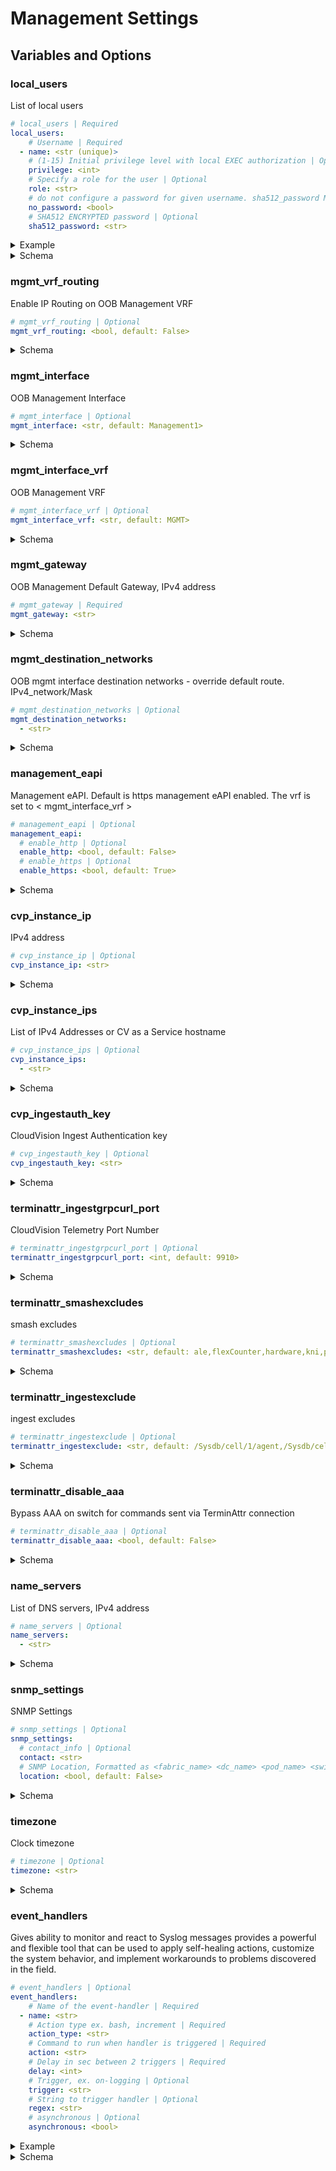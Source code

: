 # Management Settings



## Variables and Options

### local_users

List of local users

```yaml
# local_users | Required
local_users: 
    # Username | Required
  - name: <str (unique)>
    # (1-15) Initial privilege level with local EXEC authorization | Optional
    privilege: <int>
    # Specify a role for the user | Optional
    role: <str>
    # do not configure a password for given username. sha512_password MUST not be defined for this user. | Optional
    no_password: <bool>
    # SHA512 ENCRYPTED password | Optional
    sha512_password: <str>
```

<details>
<summary>Example</summary>

```yaml
local_users:
  - name: admin
    no_password: true
    privilege: 15
    role: network-admin
```

</details>

<details>
<summary>Schema</summary>

```yaml
local_users:
  description: List of local users
  elements: dict
  example:
  - name: admin
    no_password: true
    privilege: 15
    role: network-admin
  options:
    name:
      description: Username
      required: true
      type: str
      unique: true
    no_password:
      description: do not configure a password for given username. sha512_password MUST
        not be defined for this user.
      type: bool
    privilege:
      description: (1-15) Initial privilege level with local EXEC authorization
      type: int
    role:
      description: Specify a role for the user
      type: str
    sha512_password:
      description: SHA512 ENCRYPTED password
      type: str
  required: true
  type: list
```

</details>

### mgmt_vrf_routing

Enable IP Routing on OOB Management VRF

```yaml
# mgmt_vrf_routing | Optional
mgmt_vrf_routing: <bool, default: False>
```

<details>
<summary>Schema</summary>

```yaml
mgmt_vrf_routing:
  default: false
  description: Enable IP Routing on OOB Management VRF
  type: bool
```

</details>

### mgmt_interface

OOB Management Interface

```yaml
# mgmt_interface | Optional
mgmt_interface: <str, default: Management1>
```

<details>
<summary>Schema</summary>

```yaml
mgmt_interface:
  default: Management1
  description: OOB Management Interface
  type: str
```

</details>

### mgmt_interface_vrf

OOB Management VRF

```yaml
# mgmt_interface_vrf | Optional
mgmt_interface_vrf: <str, default: MGMT>
```

<details>
<summary>Schema</summary>

```yaml
mgmt_interface_vrf:
  default: MGMT
  description: OOB Management VRF
  type: str
```

</details>

### mgmt_gateway

OOB Management Default Gateway, IPv4 address

```yaml
# mgmt_gateway | Required
mgmt_gateway: <str>
```

<details>
<summary>Schema</summary>

```yaml
mgmt_gateway:
  description: OOB Management Default Gateway, IPv4 address
  required: true
  type: str
```

</details>

### mgmt_destination_networks

OOB mgmt interface destination networks - override default route. IPv4_network/Mask

```yaml
# mgmt_destination_networks | Optional
mgmt_destination_networks: 
  - <str>
```

<details>
<summary>Schema</summary>

```yaml
mgmt_destination_networks:
  description: OOB mgmt interface destination networks - override default route. IPv4_network/Mask
  elements: str
  type: str
```

</details>

### management_eapi

Management eAPI. Default is https management eAPI enabled. The vrf is set to < mgmt_interface_vrf >

```yaml
# management_eapi | Optional
management_eapi: 
  # enable_http | Optional
  enable_http: <bool, default: False>
  # enable_https | Optional
  enable_https: <bool, default: True>
```

<details>
<summary>Schema</summary>

```yaml
management_eapi:
  description: Management eAPI. Default is https management eAPI enabled. The vrf is
    set to < mgmt_interface_vrf >
  options:
    enable_http:
      default: false
      type: bool
    enable_https:
      default: true
      type: bool
  type: dict
```

</details>

### cvp_instance_ip

IPv4 address

```yaml
# cvp_instance_ip | Optional
cvp_instance_ip: <str>
```

<details>
<summary>Schema</summary>

```yaml
cvp_instance_ip:
  description: IPv4 address
  type: str
```

</details>

### cvp_instance_ips

List of IPv4 Addresses or CV as a Service hostname

```yaml
# cvp_instance_ips | Optional
cvp_instance_ips: 
  - <str>
```

<details>
<summary>Schema</summary>

```yaml
cvp_instance_ips:
  description: List of IPv4 Addresses or CV as a Service hostname
  elements: str
  type: str
```

</details>

### cvp_ingestauth_key

CloudVision Ingest Authentication key

```yaml
# cvp_ingestauth_key | Optional
cvp_ingestauth_key: <str>
```

<details>
<summary>Schema</summary>

```yaml
cvp_ingestauth_key:
  description: CloudVision Ingest Authentication key
  type: str
```

</details>

### terminattr_ingestgrpcurl_port

CloudVision Telemetry Port Number

```yaml
# terminattr_ingestgrpcurl_port | Optional
terminattr_ingestgrpcurl_port: <int, default: 9910>
```

<details>
<summary>Schema</summary>

```yaml
terminattr_ingestgrpcurl_port:
  default: 9910
  description: CloudVision Telemetry Port Number
  type: int
```

</details>

### terminattr_smashexcludes

smash excludes

```yaml
# terminattr_smashexcludes | Optional
terminattr_smashexcludes: <str, default: ale,flexCounter,hardware,kni,pulse,strata>
```

<details>
<summary>Schema</summary>

```yaml
terminattr_smashexcludes:
  default: ale,flexCounter,hardware,kni,pulse,strata
  description: smash excludes
  type: str
```

</details>

### terminattr_ingestexclude

ingest excludes

```yaml
# terminattr_ingestexclude | Optional
terminattr_ingestexclude: <str, default: /Sysdb/cell/1/agent,/Sysdb/cell/2/agent >>
```

<details>
<summary>Schema</summary>

```yaml
terminattr_ingestexclude:
  default: /Sysdb/cell/1/agent,/Sysdb/cell/2/agent >
  description: ingest excludes
  type: str
```

</details>

### terminattr_disable_aaa

Bypass AAA on switch for commands sent via TerminAttr connection

```yaml
# terminattr_disable_aaa | Optional
terminattr_disable_aaa: <bool, default: False>
```

<details>
<summary>Schema</summary>

```yaml
terminattr_disable_aaa:
  default: false
  description: Bypass AAA on switch for commands sent via TerminAttr connection
  type: bool
```

</details>

### name_servers

List of DNS servers, IPv4 address

```yaml
# name_servers | Optional
name_servers: 
  - <str>
```

<details>
<summary>Schema</summary>

```yaml
name_servers:
  description: List of DNS servers, IPv4 address
  elements: str
  type: str
```

</details>

### snmp_settings

SNMP Settings

```yaml
# snmp_settings | Optional
snmp_settings: 
  # contact_info | Optional
  contact: <str>
  # SNMP Location, Formatted as <fabric_name> <dc_name> <pod_name> <switch_rack> <inventory_hostname> | Optional
  location: <bool, default: False>
```

<details>
<summary>Schema</summary>

```yaml
snmp_settings:
  description: SNMP Settings
  options:
    contact:
      description: contact_info
      type: str
    location:
      default: false
      description: SNMP Location, Formatted as <fabric_name> <dc_name> <pod_name> <switch_rack>
        <inventory_hostname>
      type: bool
  type: dict
```

</details>

### timezone

Clock timezone

```yaml
# timezone | Optional
timezone: <str>
```

<details>
<summary>Schema</summary>

```yaml
timezone:
  description: Clock timezone
  type: str
```

</details>

### event_handlers

Gives ability to monitor and react to Syslog messages provides a powerful
and flexible tool that can be used to apply self-healing actions,
customize the system behavior, and implement workarounds to problems
discovered in the field.


```yaml
# event_handlers | Optional
event_handlers: 
    # Name of the event-handler | Required
  - name: <str>
    # Action type ex. bash, increment | Required
    action_type: <str>
    # Command to run when handler is triggered | Required
    action: <str>
    # Delay in sec between 2 triggers | Required
    delay: <int>
    # Trigger, ex. on-logging | Optional
    trigger: <str>
    # String to trigger handler | Optional
    regex: <str>
    # asynchronous | Optional
    asynchronous: <bool>
```

<details>
<summary>Example</summary>

```yaml
event_handlers:
  - action: FastCli -p 15 -c "clear bgp evpn host-flap"
    action_type: bash
    asynchronous: true
    delay: 300
    name: evpn-blacklist-recovery
    regex: EVPN-3-BLACKLISTED_DUPLICATE_MAC
    trigger: on-logging
```

</details>

<details>
<summary>Schema</summary>

```yaml
event_handlers:
  description: 'Gives ability to monitor and react to Syslog messages provides a powerful

    and flexible tool that can be used to apply self-healing actions,

    customize the system behavior, and implement workarounds to problems

    discovered in the field.

    '
  elements: dict
  example:
  - action: FastCli -p 15 -c "clear bgp evpn host-flap"
    action_type: bash
    asynchronous: true
    delay: 300
    name: evpn-blacklist-recovery
    regex: EVPN-3-BLACKLISTED_DUPLICATE_MAC
    trigger: on-logging
  options:
    action:
      description: Command to run when handler is triggered
      required: true
      type: str
    action_type:
      description: Action type ex. bash, increment
      required: true
      type: str
    asynchronous:
      type: bool
    delay:
      description: Delay in sec between 2 triggers
      required: true
      type: int
    name:
      description: Name of the event-handler
      required: true
      type: str
    regex:
      description: String to trigger handler
      type: str
    trigger:
      description: Trigger, ex. on-logging
      type: str
  type: list
```

</details>
